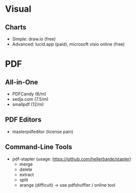 # Visual

## Charts
- Simple: draw.io (free)
- Advanced: lucid.app (paid), microsoft visio online (free)

# PDF

## All-in-One
- PDFCandy (6/m)
- sedja.com  (7.5/m)
- smallpdf (12/m)

## PDF Editors
- masterpdfeditor (license pain)

## Command-Line Tools
- pdf-stapler (usage: https://github.com/hellerbarde/stapler)
	- merge
	- delete
	- extract
	- split
	- arange (difficult) -> use pdfshuffler / online tool
